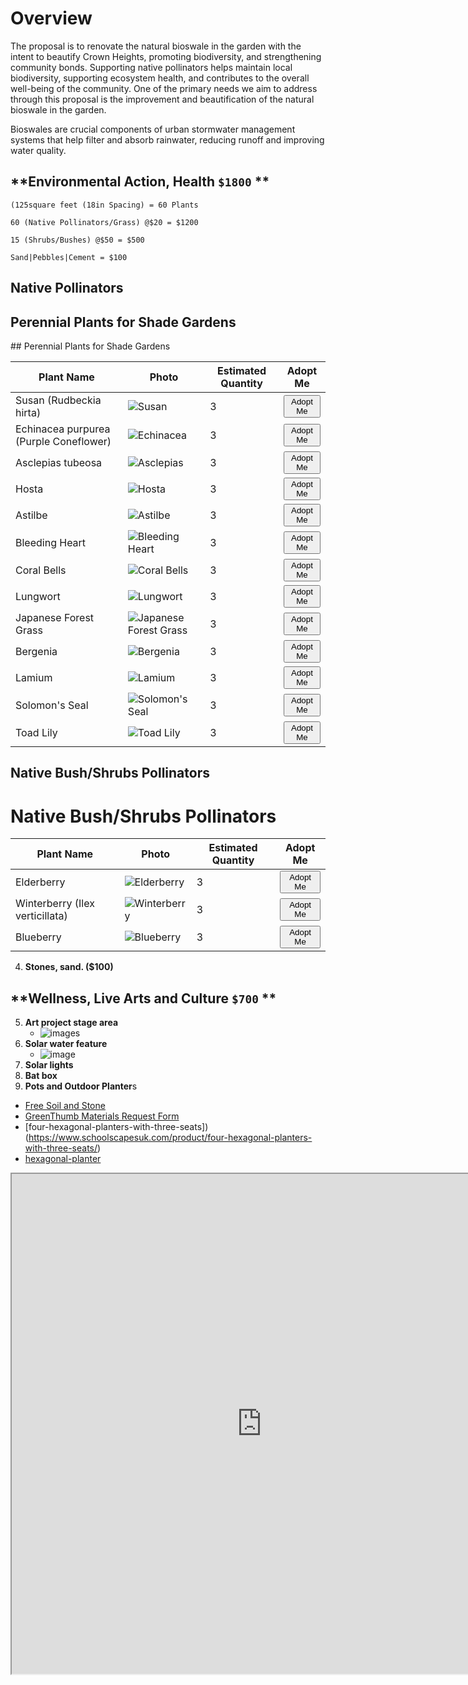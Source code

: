 # Overview

The proposal is to renovate the natural bioswale in the garden with the intent to beautify Crown Heights, promoting biodiversity, and strengthening community bonds. Supporting native pollinators helps maintain local biodiversity, supporting ecosystem health, and contributes to the overall well-being of the community. One of the primary needs we aim to address through this proposal is the improvement and beautification of the natural bioswale in the garden.

Bioswales are crucial components of urban stormwater management systems that help filter and absorb rainwater, reducing runoff and improving water quality.

## **Environmental Action, Health `$1800` **

```
(125square feet (18in Spacing) = 60 Plants
```

```
60 (Native Pollinators/Grass) @$20 = $1200
```

```
15 (Shrubs/Bushes) @$50 = $500
```

```
Sand|Pebbles|Cement = $100
```

## **Native Pollinators**

<h2>Perennial Plants for Shade Gardens</h2>
## Perennial Plants for Shade Gardens

| Plant Name                        | Photo                                                | Estimated Quantity | Adopt Me         |
| --------------------------------- | ---------------------------------------------------- | ------------------- | ---------------- |
| Susan (Rudbeckia hirta)           | ![Susan](https://github.com/WLS-Community-Garden-Green-Fund-2023/green-fund-walt-l-shamel-community-garden2023.github.io/assets/22154417/a4c89600-1bda-4c65-8fbf-674c3a26b296) | 3                   | <button class="button">Adopt Me</button> |
| Echinacea purpurea (Purple Coneflower) | ![Echinacea](https://github.com/WLS-Community-Garden-Green-Fund-2023/green-fund-walt-l-shamel-community-garden2023.github.io/assets/22154417/a41aa48c-19d7-48ed-932d-5b27da2a5654) | 3                   | <button class="button">Adopt Me</button> |
| Asclepias tubeosa                 | ![Asclepias](https://github.com/WLS-Community-Garden-Green-Fund-2023/green-fund-walt-l-shamel-community-garden2023.github.io/assets/22154417/e5105c57-3616-4318-818c-4b45d6fcc44d) | 3                   | <button class="button">Adopt Me</button> |
| Hosta                             | ![Hosta](https://github.com/WLS-Community-Garden-Green-Fund-2023/green-fund-walt-l-shamel-community-garden2023.github.io/assets/22154417/04e72e2c-f178-48d2-a2c1-953a05282545) | 3                   | <button class="button">Adopt Me</button> |
| Astilbe                            | ![Astilbe](https://github.com/WLS-Community-Garden-Green-Fund-2023/green-fund-walt-l-shamel-community-garden2023.github.io/assets/22154417/242fd8b1-484d-4b8a-af09-2f3ff56428a4) | 3                   | <button class="button">Adopt Me</button> |
| Bleeding Heart                     | ![Bleeding Heart](https://github.com/WLS-Community-Garden-Green-Fund-2023/green-fund-walt-l-shamel-community-garden2023.github.io/assets/22154417/3ada3baf-d2cd-490e-a5af-8d73ae203470) | 3                   | <button class="button">Adopt Me</button> |
| Coral Bells                        | ![Coral Bells](https://github.com/WLS-Community-Garden-Green-Fund-2023/green-fund-walt-l-shamel-community-garden2023.github.io/assets/22154417/6351bbde-d42b-4d7d-949e-f0dcfc649aa6) | 3                   | <button class="button">Adopt Me</button> |
| Lungwort                            | ![Lungwort](https://github.com/WLS-Community-Garden-Green-Fund-2023/green-fund-walt-l-shamel-community-garden2023.github.io/assets/22154417/aad12e91-c3e8-47a1-b74d-25c50441338d) | 3                   | <button class="button">Adopt Me</button> |
| Japanese Forest Grass               | ![Japanese Forest Grass](https://github.com/WLS-Community-Garden-Green-Fund-2023/green-fund-walt-l-shamel-community-garden2023.github.io/assets/22154417/5085a073-43a6-4c27-a66b-cda6e9551597) | 3                   | <button class="button">Adopt Me</button> |
| Bergenia                           | ![Bergenia](https://github.com/WLS-Community-Garden-Green-Fund-2023/green-fund-walt-l-shamel-community-garden2023.github.io/assets/22154417/6eb8558d-6582-44a2-8170-a223af2a3fa6) | 3                   | <button class="button">Adopt Me</button> |
| Lamium                             | ![Lamium](https://github.com/WLS-Community-Garden-Green-Fund-2023/green-fund-walt-l-shamel-community-garden2023.github.io/assets/22154417/67346be5-ab47-4876-807d-7862f6387357) | 3                   | <button class="button">Adopt Me</button> |
| Solomon's Seal                       | ![Solomon's Seal](https://github.com/WLS-Community-Garden-Green-Fund-2023/green-fund-walt-l-shamel-community-garden2023.github.io/assets/22154417/ec3a1448-dc78-4a3e-b803-ad999192a4bd) | 3                   | <button class="button">Adopt Me</button> |
| Toad Lily                             | ![Toad Lily](https://github.com/WLS-Community-Garden-Green-Fund-2023/green-fund-walt-l-shamel-community-garden2023.github.io/assets/22154417/0178464c-dd92-4803-a928-8f95db47d786) | 3                   | <button class="button">Adopt Me</button> |


## **Native Bush/Shrubs Pollinators**

# Native Bush/Shrubs Pollinators

| Plant Name                        | Photo                                                | Estimated Quantity | Adopt Me         |
| --------------------------------- | ---------------------------------------------------- | ------------------- | ---------------- |
| Elderberry                        | ![Elderberry](https://github.com/WLS-Community-Garden-Green-Fund-2023/green-fund-walt-l-shamel-community-garden2023.github.io/assets/22154417/1e444ab3-9fba-405a-aeaa-a7d97bd6a8ff) | 3                   | <button class="button">Adopt Me</button> |
| Winterberry (Ilex verticillata)   | ![Winterberry](https://github.com/WLS-Community-Garden-Green-Fund-2023/green-fund-walt-l-shamel-community-garden2023.github.io/assets/22154417/d7ec23e1-a761-480d-b6ef-6a72049623dd) | 3                   | <button class="button">Adopt Me</button> |
| Blueberry                          | ![Blueberry](https://github.com/WLS-Community-Garden-Green-Fund-2023/green-fund-walt-l-shamel-community-garden2023.github.io/assets/22154417/5950ce50-3cff-486c-870a-55c412841cb9) | 3 |  <button class="button">Adopt Me</button>






4. **Stones, sand. ($100)**

## **Wellness, Live Arts and Culture `$700` **

5. **Art project stage area**
   - ![images](https://github.com/WLS-Community-Garden-Green-Fund-2023/green-fund-walt-l-shamel-community-garden2023.github.io/assets/22154417/e8795846-080c-4b47-ba54-df9164e04919)
7. **Solar water feature**
   -  ![image](https://github.com/WLS-Community-Garden-Green-Fund-2023/green-fund-walt-l-shamel-community-garden2023.github.io/assets/22154417/af00ea4f-48f1-4a03-bfce-446401a94d17)
9. **Solar lights**
10. **Bat box**
11. **Pots and Outdoor Planter**s

- [Free Soil and Stone](https://www.nyc.gov/site/oer/safe-land/clean-soil-request.page)
- [GreenThumb Materials Request Form](https://forms.office.com/pages/responsepage.aspx?id=x2_1MoFfIk6pWxXaZlE777vIgzjC_gFHh0eUoNhEMEdURjRHS1NTWkI1R1FMU1A1RUdTMk8zTzc0UiQlQCN0PWcu&web=1&wdLOR=c200F2626-A017-4E11-B359-51D209B0DE43)
- [four-hexagonal-planters-with-three-seats])(https://www.schoolscapesuk.com/product/four-hexagonal-planters-with-three-seats/)
- [hexagonal-planter](https://caledoniaplay.com/product/hexagonal-planter/)

<div>
  <iframe id="inlineFrameExample"
      title="Inline Frame Example"
      width="800"
      height="800"
      src="https://app.sketchup.com/share/tc/northAmerica/L4YbvX11ABA?stoken=YJ_EdnWwp9Nfq3Na-boA3vhL1m1YJ05OEPx5vuN_ahtYmBbIA-eKFN81QieEgJRN&source=web">
  </iframe>
</div>
